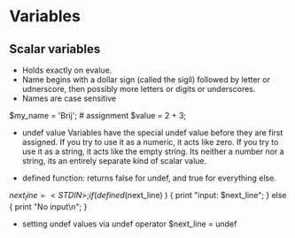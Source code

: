# Variables

## Scalar variables
- Holds exactly on evalue.
- Name begins with a dollar sign (called the sigil) followed by letter or udnerscore, then possibly more letters or digits or underscores.
- Names are case sensitive

$my_name = 'Brij'; # assignment
$value = 2 + 3;

* undef value
Variables have the special undef value before they are first assigned.
If you try to use it as a numeric, it acts like zero.
If you try to use it as a string, it acts like the empty string.
Its neither a number nor a string, its an entirely separate kind of scalar value.

- defined function: returns false for undef, and true for everything else.

$next_line = <STDIN>;
if ( defined($next_line) ) {
  print "input: $next_line";
} else {
  print "No input\n";
}

- setting undef values via undef operator
$next_line = undef
